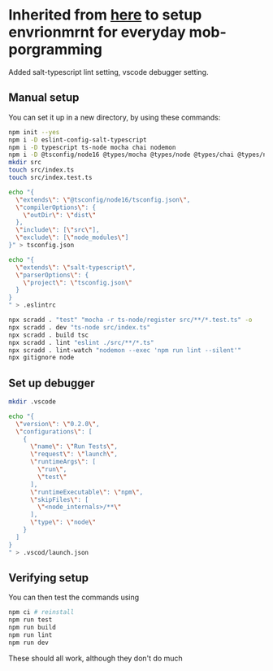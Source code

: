 # Inherited from [here](https://github.com/Finns841594/jsfs-demo-tsNodeTemplate-fengsCopy) to setup envrionmrnt for everyday mob-porgramming

Added salt-typescript lint setting, vscode debugger setting.

## Manual setup

You can set it up in a new directory, by using these commands:

```bash
npm init --yes
npm i -D eslint-config-salt-typescript
npm i -D typescript ts-node mocha chai nodemon
npm i -D @tsconfig/node16 @types/mocha @types/node @types/chai @types/nodemon eslint-config-salt-typescript
mkdir src
touch src/index.ts
touch src/index.test.ts

echo "{
  \"extends\": \"@tsconfig/node16/tsconfig.json\",
  \"compilerOptions\": {
    \"outDir\": \"dist\"
  },
  \"include\": [\"src\"],
  \"exclude\": [\"node_modules\"]
}" > tsconfig.json

echo "{
  \"extends\": \"salt-typescript\",
  \"parserOptions\": {
    \"project\": \"tsconfig.json\"
  }
}
" > .eslintrc

npx scradd . "test" "mocha -r ts-node/register src/**/*.test.ts" -o
npx scradd . dev "ts-node src/index.ts"
npx scradd . build tsc
npx scradd . lint "eslint ./src/**/*.ts"
npx scradd . lint-watch "nodemon --exec 'npm run lint --silent'"
npx gitignore node
```

## Set up debugger

```bash
mkdir .vscode

echo "{
  \"version\": \"0.2.0\",
  \"configurations\": [
    {
      \"name\": \"Run Tests\",
      \"request\": \"launch\",
      \"runtimeArgs\": [
        \"run\",
        \"test\"
      ],
      \"runtimeExecutable\": \"npm\",
      \"skipFiles\": [
        \"<node_internals>/**\"
      ],
      \"type\": \"node\"
    }
  ]
}
" > .vscod/launch.json

```

## Verifying setup

You can then test the commands using

```bash
npm ci # reinstall
npm run test
npm run build
npm run lint
npm run dev
```

These should all work, although they don't do much
